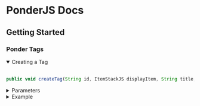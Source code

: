 # PonderJS Docs

## Getting Started

### Ponder Tags

<details open>
<summary>Creating a Tag</summary>
<br>

```js
public void createTag(String id, ItemStackJS displayItem, String title, String description, IngredientJS ingredient)
```

<details markdown="1">
<summary>   Parameters</summary>
<br>

Parameter   |   Description     | Example
---:        | :---              | :---
id          |   the tag name    |   "kubejs:getting_started"
displayItem |   the icon        |   "minecraft:paper"
title       |   the title       |   "Getting Started"
description |   the description |   "This is a description"
ingredient  |   default item(s) |   ["minecraft:paper", "minecraft:apple", ...]

</details>

<details>
<summary>       Example</summary>
<br>

```js
event.createTag(
    "kubejs:getting_started",   //id
    "minecraft:paper",          //displayItem
    "Getting started.",         //title
    "We ponder now!",           //description
    [    
        "minecraft:paper",          //ingredient
        "minecraft:apple",
        "minecraft:emerald_block",
    ]
);
```

</details>
</details>
